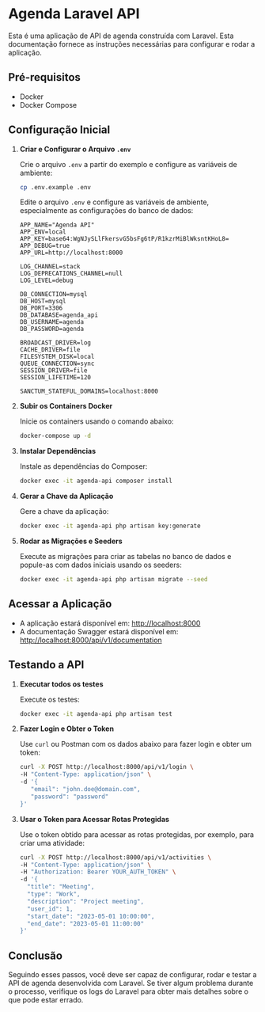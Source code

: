# Agenda Laravel API

Esta é uma aplicação de API de agenda construída com Laravel. Esta documentação fornece as instruções necessárias para configurar e rodar a aplicação.

## Pré-requisitos

- Docker
- Docker Compose

## Configuração Inicial

1. **Criar e Configurar o Arquivo `.env`**

   Crie o arquivo `.env` a partir do exemplo e configure as variáveis de ambiente:

   ```bash
   cp .env.example .env
   ```

   Edite o arquivo `.env` e configure as variáveis de ambiente, especialmente as configurações do banco de dados:

   ```env
   APP_NAME="Agenda API"
   APP_ENV=local
   APP_KEY=base64:WgNJySLlFkersvG5bsFg6tP/R1kzrMiBlWksntKHoL8=
   APP_DEBUG=true
   APP_URL=http://localhost:8000

   LOG_CHANNEL=stack
   LOG_DEPRECATIONS_CHANNEL=null
   LOG_LEVEL=debug

   DB_CONNECTION=mysql
   DB_HOST=mysql
   DB_PORT=3306
   DB_DATABASE=agenda_api
   DB_USERNAME=agenda
   DB_PASSWORD=agenda

   BROADCAST_DRIVER=log
   CACHE_DRIVER=file
   FILESYSTEM_DISK=local
   QUEUE_CONNECTION=sync
   SESSION_DRIVER=file
   SESSION_LIFETIME=120

   SANCTUM_STATEFUL_DOMAINS=localhost:8000
   ```

2. **Subir os Containers Docker**

   Inicie os containers usando o comando abaixo:

   ```bash
   docker-compose up -d
   ```

3. **Instalar Dependências**

   Instale as dependências do Composer:

   ```bash
   docker exec -it agenda-api composer install
   ```

4. **Gerar a Chave da Aplicação**

   Gere a chave da aplicação:

   ```bash
   docker exec -it agenda-api php artisan key:generate
   ```

5. **Rodar as Migrações e Seeders**

   Execute as migrações para criar as tabelas no banco de dados e popule-as com dados iniciais usando os seeders:

   ```bash
   docker exec -it agenda-api php artisan migrate --seed
   ```

## Acessar a Aplicação

- A aplicação estará disponível em: [http://localhost:8000](http://localhost:8000)
- A documentação Swagger estará disponível em: [http://localhost:8000/api/v1/documentation](http://localhost:8000/api/v1/documentation)

## Testando a API

1. **Executar todos os testes**

   Execute os testes:

   ```bash
   docker exec -it agenda-api php artisan test
   ```

2. **Fazer Login e Obter o Token**

   Use `curl` ou Postman com os dados abaixo para fazer login e obter um token:

   ```bash
   curl -X POST http://localhost:8000/api/v1/login \
   -H "Content-Type: application/json" \
   -d '{
      "email": "john.doe@domain.com",
      "password": "password"
   }'
   ```

3. **Usar o Token para Acessar Rotas Protegidas**

   Use o token obtido para acessar as rotas protegidas, por exemplo, para criar uma atividade:

   ```bash
   curl -X POST http://localhost:8000/api/v1/activities \
   -H "Content-Type: application/json" \
   -H "Authorization: Bearer YOUR_AUTH_TOKEN" \
   -d '{
     "title": "Meeting",
     "type": "Work",
     "description": "Project meeting",
     "user_id": 1,
     "start_date": "2023-05-01 10:00:00",
     "end_date": "2023-05-01 11:00:00"
   }'
   ```

## Conclusão

Seguindo esses passos, você deve ser capaz de configurar, rodar e testar a API de agenda desenvolvida com Laravel. Se tiver algum problema durante o processo, verifique os logs do Laravel para obter mais detalhes sobre o que pode estar errado.
```